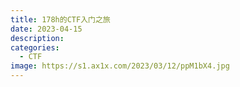 ```yaml
---
title: 178h的CTF入门之旅
date: 2023-04-15
description: 
categories: 
  - CTF
image: https://s1.ax1x.com/2023/03/12/ppM1bX4.jpg
---
```

